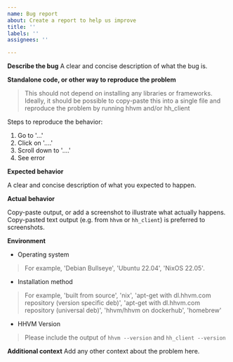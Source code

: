 ```yaml
---
name: Bug report
about: Create a report to help us improve
title: ''
labels: ''
assignees: ''

---
```


**Describe the bug**
A clear and concise description of what the bug is.

**Standalone code, or other way to reproduce the problem**
> This should not depend on installing any libraries or frameworks. Ideally, it should be possible to copy-paste this into a single file and reproduce the problem by running hhvm and/or hh_client

Steps to reproduce the behavior:
1. Go to '...'
2. Click on '....'
3. Scroll down to '....'
4. See error

**Expected behavior**

A clear and concise description of what you expected to happen.

**Actual behavior**

Copy-paste output, or add a screenshot to illustrate what actually happens. Copy-pasted text output (e.g. from `hhvm` or `hh_client`) is preferred to screenshots.

**Environment**
 - Operating system
> For example, 'Debian Bullseye', 'Ubuntu 22.04', 'NixOS 22.05'.
 - Installation method
> For example, 'built from source', 'nix', 'apt-get with dl.hhvm.com repository (version specific deb)', 'apt-get with dl.hhvm.com repository (universal deb)', 'hhvm/hhvm on dockerhub', 'homebrew'
 - HHVM Version
> Please include the output of `hhvm --version` and `hh_client --version`

**Additional context**
Add any other context about the problem here.

